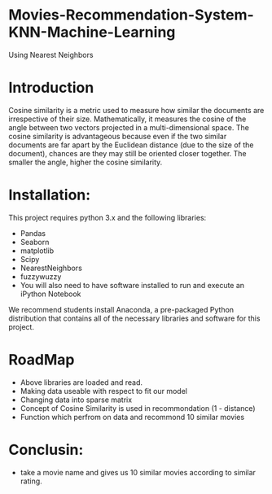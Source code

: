 # Movies-Recommendation-System-KNN-Machine-Learning

Using Nearest Neighbors

# Introduction
Cosine similarity is a metric used to measure how similar the documents are irrespective of their size. Mathematically, it measures the cosine of the angle between two vectors projected in a multi-dimensional space. The cosine similarity is advantageous because even if the two similar documents are far apart by the Euclidean distance (due to the size of the document), chances are they may still be oriented closer together. The smaller the angle, higher the cosine similarity.

# Installation:
This project requires python 3.x and the following libraries:
- Pandas
- Seaborn
- matplotlib
- Scipy
- NearestNeighbors
- fuzzywuzzy
- You will also need to have software installed to run and execute an iPython Notebook

We recommend students install Anaconda, a pre-packaged Python distribution that contains all of the necessary libraries and software for this project.

# RoadMap
- Above libraries are loaded and read.
- Making data useable with respect to fit our model
- Changing data into sparse matrix
- Concept of Cosine Similarity is used in recommondation (1 - distance)
- Function which perfrom on data and recommond 10 similar movies

# Conclusin:
- take a movie name and gives us 10 similar movies according to similar rating.
